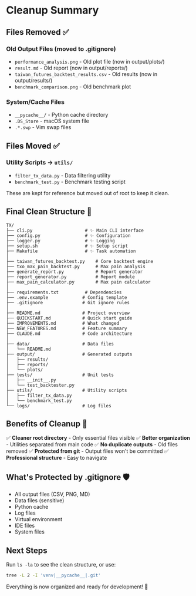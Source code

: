 # Cleanup Summary

## Files Removed ✅

### Old Output Files (moved to .gitignore)
- `performance_analysis.png` - Old plot file (now in output/plots/)
- `result.md` - Old report (now in output/reports/)
- `taiwan_futures_backtest_results.csv` - Old results (now in output/results/)
- `benchmark_comparison.png` - Old benchmark plot

### System/Cache Files
- `__pycache__/` - Python cache directory
- `.DS_Store` - macOS system file
- `.*.swp` - Vim swap files

## Files Moved ✅

### Utility Scripts → `utils/`
- `filter_tx_data.py` - Data filtering utility
- `benchmark_test.py` - Benchmark testing script

These are kept for reference but moved out of root to keep it clean.

## Final Clean Structure 📁

```
TX/
├── cli.py                    # ✨ Main CLI interface
├── config.py                 # ✨ Configuration
├── logger.py                 # ✨ Logging
├── setup.sh                  # ✨ Setup script
├── Makefile                  # ✨ Task automation
│
├── taiwan_futures_backtest.py    # Core backtest engine
├── txo_max_pain_backtest.py      # Max pain analysis
├── generate_report.py            # Report generator
├── report_generator.py           # Report module
├── max_pain_calculator.py        # Max pain calculator
│
├── requirements.txt          # Dependencies
├── .env.example             # Config template
├── .gitignore               # Git ignore rules
│
├── README.md                # Project overview
├── QUICKSTART.md            # Quick start guide
├── IMPROVEMENTS.md          # What changed
├── NEW_FEATURES.md          # Feature summary
├── CLAUDE.md                # Code architecture
│
├── data/                    # Data files
│   └── README.md
├── output/                  # Generated outputs
│   ├── results/
│   ├── reports/
│   └── plots/
├── tests/                   # Unit tests
│   ├── __init__.py
│   └── test_backtester.py
├── utils/                   # Utility scripts
│   ├── filter_tx_data.py
│   └── benchmark_test.py
└── logs/                    # Log files
```

## Benefits of Cleanup 🎯

✅ **Cleaner root directory** - Only essential files visible
✅ **Better organization** - Utilities separated from main code
✅ **No duplicate outputs** - Old files removed
✅ **Protected from git** - Output files won't be committed
✅ **Professional structure** - Easy to navigate

## What's Protected by .gitignore 🛡️

- All output files (CSV, PNG, MD)
- Data files (sensitive)
- Python cache
- Log files
- Virtual environment
- IDE files
- System files

## Next Steps

Run `ls -la` to see the clean structure, or use:
```bash
tree -L 2 -I 'venv|__pycache__|.git'
```

Everything is now organized and ready for development! 🚀
